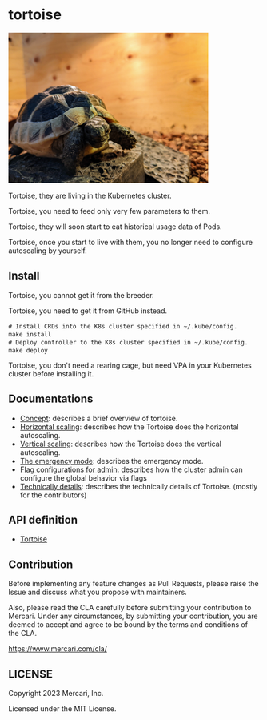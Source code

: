 # tortoise

<img alt="Tortoise" src="docs/images/tortoise_big.jpg" width="400px"/> 

Tortoise, they are living in the Kubernetes cluster. 

Tortoise, you need to feed only very few parameters to them.

Tortoise, they will soon start to eat historical usage data of Pods.

Tortoise, once you start to live with them, you no longer need to configure autoscaling by yourself.

## Install

Tortoise, you cannot get it from the breeder.

Tortoise, you need to get it from GitHub instead.

```shell
# Install CRDs into the K8s cluster specified in ~/.kube/config.
make install
# Deploy controller to the K8s cluster specified in ~/.kube/config.
make deploy
```

Tortoise, you don't need a rearing cage, but need VPA in your Kubernetes cluster before installing it.

## Documentations 

- [Concept](./docs/concept.md): describes a brief overview of tortoise.
- [Horizontal scaling](./docs/horizontal.md): describes how the Tortoise does the horizontal autoscaling.
- [Vertical scaling](./docs/vertical.md): describes how the Tortoise does the vertical autoscaling.
- [The emergency mode](./docs/emergency.md): describes the emergency mode.
- [Flag configurations for admin](./docs/flag-configuration.md): describes how the cluster admin can configure the global behavior via flags 
- [Technically details](./docs/internal.md): describes the technically details of Tortoise. (mostly for the contributors)

## API definition

- [Tortoise](./api/v1alpha1/tortoise_types.go)

## Contribution

Before implementing any feature changes as Pull Requests,
please raise the Issue and discuss what you propose with maintainers.

Also, please read the CLA carefully before submitting your contribution to Mercari. 
Under any circumstances, by submitting your contribution, 
you are deemed to accept and agree to be bound by the terms and conditions of the CLA.

https://www.mercari.com/cla/

## LICENSE

Copyright 2023 Mercari, Inc.

Licensed under the MIT License.
